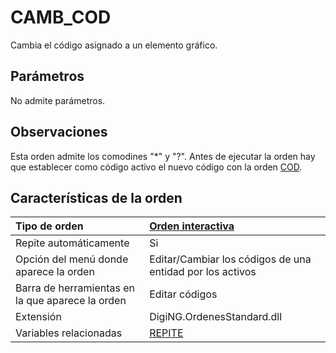 # CAMB\_COD

Cambia el código asignado a un elemento gráfico.

## Parámetros

No admite parámetros.

## Observaciones

Esta orden admite los comodines "\*" y "?". Antes de ejecutar la orden hay que establecer como código activo el nuevo código con la orden [COD](/digi3d-net/referencia/digi3d.net/ventana-de-dibujo/ordenes/c/COD.html).

## Características de la orden

| Tipo de orden | [Orden interactiva](camb-cod.md) |
| :--- | :--- |
| Repite automáticamente | Si |
| Opción del menú donde aparece la orden | Editar/Cambiar los códigos de una entidad por los activos |
| Barra de herramientas en la que aparece la orden | Editar códigos |
| Extensión | DigiNG.OrdenesStandard.dll |
| Variables relacionadas | [REPITE](/digi3d-net/referencia/digi3d.net/ventana-de-dibujo/ordenes/c/REPITE.html) |

